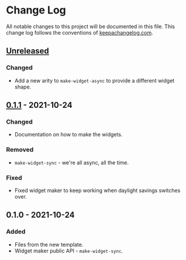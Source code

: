 # Change Log
All notable changes to this project will be documented in this file. This change log follows the conventions of [keepachangelog.com](http://keepachangelog.com/).

## [Unreleased]
### Changed
- Add a new arity to `make-widget-async` to provide a different widget shape.

## [0.1.1] - 2021-10-24
### Changed
- Documentation on how to make the widgets.

### Removed
- `make-widget-sync` - we're all async, all the time.

### Fixed
- Fixed widget maker to keep working when daylight savings switches over.

## 0.1.0 - 2021-10-24
### Added
- Files from the new template.
- Widget maker public API - `make-widget-sync`.

[Unreleased]: https://github.com/your-name/lein-ring-compojure-sqlite/compare/0.1.1...HEAD
[0.1.1]: https://github.com/your-name/lein-ring-compojure-sqlite/compare/0.1.0...0.1.1
